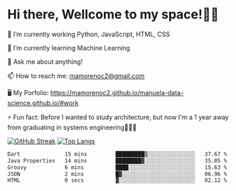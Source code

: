 # Hi there, Wellcome to my space!✌🏾

🔭 I’m currently working Python, JavaScript, HTML, CSS

🌱 I’m currently learning Machine Learning

💬 Ask me about anything!

📫 How to reach me: mamorenoc2@gmail.com

🖥️ My Porfolio: https://mamorenoc2.github.io/manuela-data-science.github.io/#work

⚡ Fun fact: Before I wanted to study architecture, but now I'm a 1 year away from graduating in systems engineering🤣🤣🤣

[![GitHub Streak](https://streak-stats.demolab.com/?user=mamorenoc2&theme=tokyonight_duo)](https://git.io/streak-stats)                 [![Top Langs](https://github-readme-stats.vercel.app/api/top-langs/?username=mamorenoc2&layout=compact&theme=tokyonight)](https://github.com/anuraghazra/github-readme-stats)

<!--START_SECTION:waka-->

```txt
Dart              15 mins         █████████▒░░░░░░░░░░░░░░░   37.67 %
Java Properties   14 mins         ████████▓░░░░░░░░░░░░░░░░   35.05 %
Groovy            6 mins          ████░░░░░░░░░░░░░░░░░░░░░   15.63 %
JSON              2 mins          █▓░░░░░░░░░░░░░░░░░░░░░░░   06.96 %
HTML              0 secs          ▓░░░░░░░░░░░░░░░░░░░░░░░░   02.12 %
```

<!--END_SECTION:waka-->
